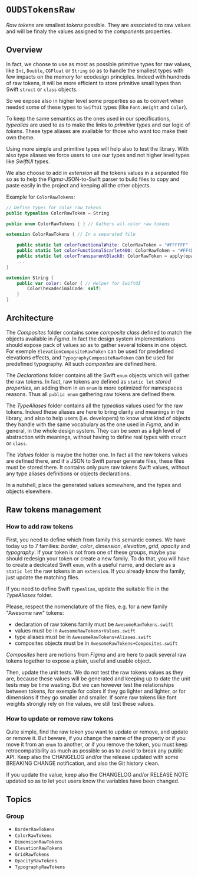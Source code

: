 # ``OUDSTokensRaw``

_Raw tokens_ are smallest _tokens_ possible. They are associated to raw values and will be finaly the values assigned to the _components_ properties.

## Overview

In fact, we choose to use as most as possible primitive types for raw values, like `Int`, `Double`, `CGFloat` or `String` so as to handle the smallest types with few impacts on the memory for ecodesign principles. Indeed with hundreds of raw tokens, it will be more efficient to store primitive small types than Swift `struct` or `class` objects.

So we expose also in higher level some properties so as to convert when needed some of these types to `SwiftUI` types (like `Font.Weight` and `Color`).

To keep the same semantics as the ones used in our specifications, _typealias_ are used to as to make the links to _primitive types_ and our logic of _tokens_. These type aliases are available for those who want too make their own theme.

Using more simple and primitive types will help also to test the library. With also type aliases we force users to use our types and not higher level types like _SwiftUI_ types.

We also choose to add in _extension_ all the tokens values in a separated file so as to help the *Figma*-JSON-to-Swift parser to build files to copy and paste easily in the project and keeping all the other objects.

Example for ``ColorRawTokens``:

```swift
// Define types for color raw tokens
public typealias ColorRawToken = String

public enum ColorRawTokens { } // Gathers all color raw tokens

extension ColorRawTokens { // In a separated file

    public static let colorFunctionalWhite: ColorRawToken = "#FFFFFF"
    public static let colorFunctionalScarlet400: ColorRawToken = "#FF4D4E"
    public static let colorTransparentBlack0: ColorRawToken = apply(opacity: OpacityRawTokens.opacity0, on: colorFunctionalBlack)
    ...
}

extension String {
    public var color: Color { // Helper for SwiftUI
        Color(hexadecimalCode: self)
    }
}
```

## Architecture

The *Composites* folder contains some _composite class_ defined to match the objects available in *Figma*.
In fact the design system implementations should expose pack of values so as to gather several tokens in one object. For exemple `ElevationCompositeRawToken` can be used for predefined elevations effects, and `TypographyCompositeRawToken` can be used for predefined typography.
All such *composites* are defined here.

The *Declarations* folder contains all the Swift `enum` objects which will gather the raw tokens.
In fact, raw tokens are defined as `static let` _stored properties_, an adding them in an `enum` is more optimized for namespaces reasons. Thus all `public enum` gathering raw tokens are defined there.

The *TypeAliases* folder contains all the *typealias* values used for the raw tokens.
Indeed these aliases are here to bring clarity and meanings in the library, and also to help users (i.e. developers) to know what kind of objects they handle with the same vocabulary as the one used in *Figma*, and in general, in the whole design system. They can be seen as a ligh level of abstraction with meanings, without having to define real types with `struct` or `class`.

The *Values* folder is maybe the hotter one.
In fact all the raw tokens values are defined there, and if a JSON to Swift parser generate files, these files must be stored there. It contains only pure raw tokens Swift values, without any type aliases definitions or objects declarations.

In a nutshell, place the generated values somewhere, and the types and objects elsewhere.

## Raw tokens management

### How to add raw tokens

First, you need to define which from family this semantic comes. We have today up to 7 families: *border*, *color*, *dimension*, *elevation*, *grid*, *opacity* and *typography*.
If your token is not from one of these groups, maybe you should redesign your token or create a new family. To do that, you will have to create a dedicated Swift `enum`, with a useful name, and declare as a `static let` the raw tokens in an `extension`. If you already know the family, just update the matching files.

If you need to define Swift `typealias`, update the suitable file in the *TypeAliases* folder.

Please, respect the nomenclature of the files, e.g. for a new family "Awesome raw" tokens:
- declaration of raw tokens family must be `AwesomeRawTokens.swift`
- values must be in `AwesomeRawTokens+Values.swift`
- type aliases must be in `AwesomeRawTokens+Aliases.swift`
- composites objects must be in `AwesomeRawTokens+Composites.swift`

*Composites* here are notions from *Figma* and are here to pack several raw tokens together to expose a plain, useful and usable object.

Then, update the unit tests. We do not test the raw tokens values as they are, because these values will be generated and keeping up to date the unit tests may be time wasting.
But we can however test the relationships between tokens, for exemple for colors if they go lighter and lighter, or for dimensions if they go smaller and smaller. If some raw tokens like font weights strongly rely on the values, we still test these values.

### How to update or remove raw tokens

Quite simple, find the raw token you want to update or remove, and update or remove it.
But beware, if you change the name of the property or if you move it from an `enum` to another, or if you remove the token, you must keep retrocompatibility as much as possible so as to avoid to break any public API. Keep also the CHANGELOG and/or the release updated with some BREAKING CHANGE notification, and also the Git history clean.

If you update the value, keep also the CHANGELOG and/or RELEASE NOTE updated so as to let yout users know the variables have been changed.

## Topics

### Group

- ``BorderRawTokens``
- ``ColorRawTokens``
- ``DimensionRawTokens``
- ``ElevationRawTokens``
- ``GridRawTokens``
- ``OpacityRawTokens``
- ``TypographyRawTokens``
